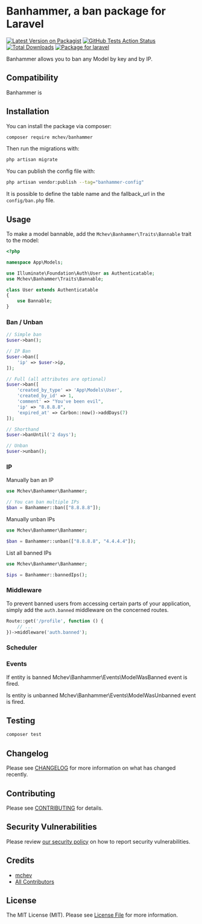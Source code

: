 # Banhammer, a ban package for Laravel

[![Latest Version on Packagist](https://img.shields.io/packagist/v/mchev/banhammer.svg?style=flat-square)](https://packagist.org/packages/mchev/banhammer)
[![GitHub Tests Action Status](https://img.shields.io/github/actions/workflow/status/mchev/banhammer/run-tests.yml?branch=main&label=tests&style=flat-square)](https://github.com/mchev/banhammer/actions?query=workflow%3Arun-tests+branch%3Amain)
[![Total Downloads](https://img.shields.io/packagist/dt/mchev/banhammer.svg?style=flat-square)](https://packagist.org/packages/mchev/banhammer)
[![Package for laravel](https://img.shields.io/badge/Package%20for%20Laravel-grey.svg?style=flat-square&logo=laravel&logoColor=white)](https://packagist.org/packages/mchev/banhammer)

Banhammer allows you to ban any Model by key and by IP.

## Compatibility

Banhammer is

## Installation

You can install the package via composer:

```bash
composer require mchev/banhammer
```

Then run the migrations with:

```bash
php artisan migrate
```

You can publish the config file with:

```bash
php artisan vendor:publish --tag="banhammer-config"
```

It is possible to define the table name and the fallback_url in the `config/ban.php` file.

## Usage

To make a model bannable, add the `Mchev\Banhammer\Traits\Bannable` trait to the model:
```php
<?php

namespace App\Models;

use Illuminate\Foundation\Auth\User as Authenticatable;
use Mchev\Banhammer\Traits\Bannable;

class User extends Authenticatable
{
    use Bannable;
}
```

### Ban / Unban

```php
// Simple ban
$user->ban();

// IP Ban
$user->ban([
	'ip' => $user->ip,
]);

// Full (all attributes are optional)
$user->ban([
	'created_by_type' => 'App\Models\User',
	'created_by_id' => 1,
	'comment' => "You've been evil",
	'ip' => "8.8.8.8",
	'expired_at' => Carbon::now()->addDays(7)
]);

// Shorthand
$user->banUntil('2 days');

// Unban
$user->unban();
```

### IP

Manually ban an IP
```php
use Mchev\Banhammer\Banhammer;

// You can ban multiple IPs
$ban = Banhammer::ban(["8.8.8.8"]);
```

Manually unban IPs
```php
use Mchev\Banhammer\Banhammer;

$ban = Banhammer::unban(["8.8.8.8", "4.4.4.4"]);
```

List all banned IPs
```php
use Mchev\Banhammer\Banhammer;

$ips = Banhammer::bannedIps();
```

### Middleware
To prevent banned users from accessing certain parts of your application, simply add the `auth.banned` middleware on the concerned routes.
```php
Route::get('/profile', function () {
    // ...
})->middleware('auth.banned');
```

### Scheduler

### Events

If entity is banned Mchev\Banhammer\Events\ModelWasBanned event is fired.

Is entity is unbanned Mchev\Banhammer\Events\ModelWasUnbanned event is fired.

## Testing

```bash
composer test
```

## Changelog

Please see [CHANGELOG](CHANGELOG.md) for more information on what has changed recently.

## Contributing

Please see [CONTRIBUTING](CONTRIBUTING.md) for details.

## Security Vulnerabilities

Please review [our security policy](../../security/policy) on how to report security vulnerabilities.

## Credits

- [mchev](https://github.com/mchev)
- [All Contributors](../../contributors)

## License

The MIT License (MIT). Please see [License File](LICENSE.md) for more information.
